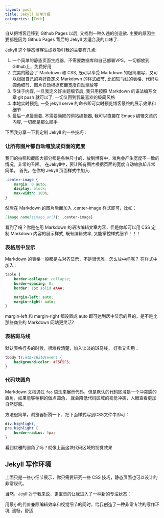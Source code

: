 ```yaml
---
layout: post
title: Jekyll 简单介绍
categories: [Tech]
---
```


自从把博客迁移到 Github Pages 以后, 又找到一种久违的创造欲.
主要的原因主要都是因为 Github Pages 背后的 Jekyll 太适合我的口味了.

Jekyll 这个静态博客生成器吸引我的主要有几点:
1. 一个简单的静态页面生成器，不需要数据库和自己部署VPS，一切都放到Github上，免费好用
2. 完美的融合了 Markdown 和 CSS, 既可以享受 Markdown 的极简编写，又可以根据自己的喜好自定义 Markdown 的样式细节, 比如斑马线的表格、代码块圆角细节、图片自动根据页面宽度自动缩放等
3. 专注于内容, 一旦我定义好主题细节后, 我只用按照 Markdown 的语法编写文章 git push 就可以了, 一切又回到我最喜欢的极简风格
4. 本地实时预览, 一条 jekyll serve 的命令即可实时预览博客最终的展示效果和细节
5. 最后一点最重要, 不需要简陋的网站编辑器, 我可以直接在 Emacs 编辑文章的内容, 一切都是那么顺手

下面我分享一下我定制 Jekyll 的一些技巧：

### 让所有图片都自动缩放成页面的宽度

我们的拍照和截图大部分都是各种尺寸的，放到博客中，难免会产生宽度不一致的情况，非常的丑陋。
在Jekyll中，要让所有图片根据页面的宽度自动缩放却非常简单。
首先，在你的 Jekyll 页面样式中加入:

```css
.center-image {
    margin: 0 auto;
    display: block;
    max-width: 100%;
}
```

然后在 Markdown 的图片后面加入 .center-image 样式即可，比如：

```markdown
[image name](image_url){: .center-image}
```

看到了吗？你是在用 Markdown 的语法编辑文章内容，但是你却可以用 CSS 定制 Markdown 内容的展示样式, 既有编辑效率, 又能掌控样式细节！！！

### 表格居中显示

Markdown 的表格一般都是左对齐显示，不是很优雅，怎么放中间呢？
在样式中加入：

```css
table {
    border-collapse: collapse;
    border-spacing: 0;
    border: 1px solid #AAA;

    margin-left: auto;
    margin-right: auto;
}
```

margin-left 和 margin-right 都设置成 auto 即可达到居中显示的目的，是不是比那些商业的 Markdown 网站更灵活?

### 表格斑马线

默认表格行多的时候，很难数清楚，加入淡淡的斑马线， 好看又实用：

```css
tbody tr:nth-child(even) {
    background-color: #F5F5F5;
}
```

### 代码块圆角

Markdown 文档通过 ```foo``` 语法来展示代码，但是默认的代码区域是一个冲突感的直角，如果能够稍稍的做点圆角，
就会降低代码区域的视觉冲突，人眼查看更加自然舒服。

方法很简单，浏览器折腾一下，把下面样式写到CSS文件中即可：

```css
div.highlight,
pre.highlight {
    border-radius: 5px;
}
```

看到优雅的圆角了吗？就像上面这块代码区域的视觉效果

## Jekyll 写作环境

上面只是一些小细节展示，你只需要研究一些 CSS 技巧，静态页面也可以设计的非常现代。

当然，Jeyll 对于我来说，更宝贵的让我进入了一种新的专注状态：

用最小的代价兼顾编辑效率和视觉细节的同时，给我创造了一种非常专注的写作环境, 流畅，舒适
